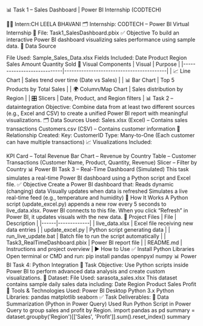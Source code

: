 📊 Task 1 – Sales Dashboard | Power BI Internship (CODTECH)

👩‍💻 Intern:CH LEELA BHAVANI
🗂️ Internship: CODTECH – Power BI Virtual Internship
📁 File: Task1_SalesDashboard.pbix ✅ Objective To build an interactive Power BI dashboard visualizing sales performance using sample data. 📁 Data Source

File Used: Sample_Sales_Data.xlsx
Fields Included:
Date
Product
Region
Sales Amount
Quantity Sold 🧱 Visual Components | Visual | Purpose | |----------------------------|------------------------------------------| | 📈 Line Chart | Sales trend over time (Date vs Sales) | | 📊 Bar Chart | Top 5 Products by Total Sales | | 🌍 Column/Map Chart | Sales distribution by Region | | 🎛️ Slicers | Date, Product, and Region filters | 📊 Task 2 – dataintegration
Objective: Combine data from at least two different sources (e.g., Excel and CSV) to create a unified Power BI report with meaningful visualizations. 🗂️ Data Sources Used: Sales.xlsx (Excel) – Contains sales transactions Customers.csv (CSV) – Contains customer information 🔗 Relationship Created: Key: CustomerID Type: Many-to-One (Each customer can have multiple transactions) 📈 Visualizations Included:

KPI Card – Total Revenue
Bar Chart – Revenue by Country
Table – Customer Transactions (Customer Name, Product, Quantity, Revenue)
Slicer – Filter by Country 📊 Power BI Task 3 – Real-Time Dashboard (Simulated) This task simulates a real-time Power BI dashboard using a Python script and Excel file. ✅ Objective Create a Power BI dashboard that:
Reads dynamic (changing) data
Visually updates when data is refreshed
Simulates a live real-time feed (e.g., temperature and humidity) 🧪 How It Works
A Python script (update_excel.py) appends a new row every 5 seconds to live_data.xlsx.
Power BI connects to this file.
When you click “Refresh” in Power BI, it updates visuals with the new data. 📁 Project Files | File | Description | |------|-------------| | live_data.xlsx | Excel file receiving new data entries | | update_excel.py | Python script generating data | | run_live_update.bat | Batch file to run the script automatically | | Task3_RealTimeDashboard.pbix | Power BI report file | | README.md | Instructions and project overview | ▶️ How to Use ✅ Install Python Libraries Open terminal or CMD and run: pip install pandas openpyxl numpy 📊 Power BI Task 4: Python Integration 🧠 Task Objective: Use Python scripts inside Power BI to perform advanced data analysis and create custom visualizations. 📌 Dataset: File Used: sarasota_sales.xlsx
This dataset contains sample daily sales data including:
Date
Region
Product
Sales
Profit 🔧 Tools & Technologies Used:
Power BI Desktop
Python 3.x
Python Libraries:
pandas
matplotlib
seaborn ✅ Task Deliverables:
🧮 Data Summarization (Python in Power Query)
Used Run Python Script in Power Query to group sales and profit by Region.
import pandas as pd
summary = dataset.groupby('Region')[['Sales', 'Profit']].sum().reset_index()
summary
